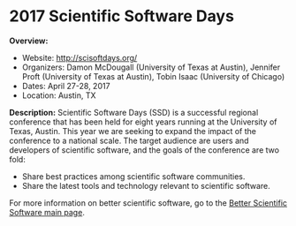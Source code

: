 
# 2017 Scientific Software Days

**Overview:**
- Website: http://scisoftdays.org/
- Organizers: Damon McDougall (University of Texas at Austin), Jennifer Proft (University of Texas at Austin), Tobin Isaac (University of Chicago)
- Dates: April 27-28, 2017
- Location: Austin, TX

**Description:**  Scientific Software Days (SSD) is a successful regional conference that has been held for eight years running at the University of Texas, Austin. This year we are seeking to expand the impact of the conference to a national scale. The target audience are users and developers of scientific software, and the goals of the conference are two fold:
- Share best practices among scientific software communities.
- Share the latest tools and technology relevant to scientific software. 

For more information on better scientific software, go to the [Better Scientific Software main page](http://betterscientificsoftware.info).

<!--- 
Categories: planning, crosscutting
Topics: software engineering
Tags: conference
Level: 2
Prerequisites: WhatIsCseSwProductivity.md
Aggregate: none
--->
